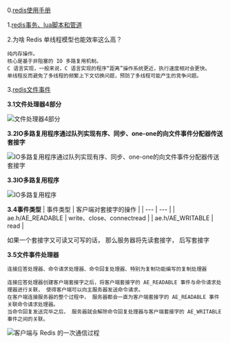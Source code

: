 0.[redis使用手册](http://redisdoc.com/index.html)

1.[redis事务、lua脚本和管道](https://blog.csdn.net/fangjian1204/article/details/50585080)

2.为啥 Redis 单线程模型也能效率这么高？
```
纯内存操作。
核心是基于非阻塞的 IO 多路复用机制。
C 语言实现，一般来说，C 语言实现的程序“距离”操作系统更近，执行速度相对会更快。
单线程反而避免了多线程的频繁上下文切换问题，预防了多线程可能产生的竞争问题。
```
3.[redis文件事件](http://redisbook.com/preview/event/file_event.html)

**3.1文件处理器4部分**

![文件处理器4部分](http://redisbook.com/_images/graphviz-f0d024ca2782cbbe20e2cd1e52540d92f64b3a37.png)

**3.2IO多路复用程序通过队列实现有序、同步、one-one的向文件事件分配器传送套接字**

![IO多路复用程序通过队列实现有序、同步、one-one的向文件事件分配器传送套接字](http://redisbook.com/_images/graphviz-f4835e5b07c5a6ab04e09dc8d887d62a1854ac94.png)

**3.3IO多路复用程序**

![IO多路复用程序](http://redisbook.com/_images/graphviz-840bfb6ea3cc590829fecd9b9062002d59dbf673.png)

**3.4事件类型**
| 事件类型 | 客户端对套接字的操作 |
| --- | --- |
| ae.h/AE_READABLE | write、close、connectread |
| ae.h/AE_WRITABLE | read |

如果一个套接字又可读又可写的话， 那么服务器将先读套接字， 后写套接字

**3.5文件事件处理器**
```
连接应答处理器、命令请求处理器、命令回复处理器、特别为复制功能编写的复制处理器

连接应答处理器创建客户端套接字之后，将客户端套接字的 AE_READABLE 事件与命令请求处理器进行关联， 使得客户端可以向主服务器发送命令请求。
在客户端连接服务器的整个过程中， 服务器都会一直为客户端套接字的 AE_READABLE 事件关联命令请求处理器。
当命令回复发送完毕之后， 服务器就会解除命令回复处理器与客户端套接字的 AE_WRITABLE 事件之间的关联。
```
![客户端与 Redis 的一次通信过程](https://doocs.gitee.io/advanced-java/docs/high-concurrency/images/redis-single-thread-model.png)
